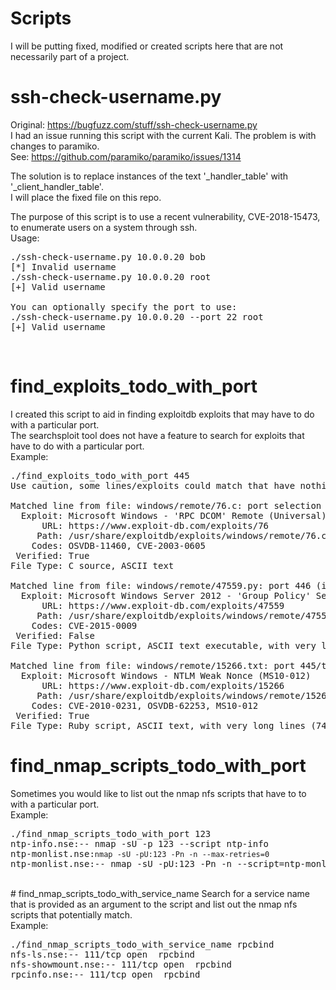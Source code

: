 # Scripts
I will be putting fixed, modified or created scripts here that are not necessarily part of a project.

# ssh-check-username.py
Original: https://bugfuzz.com/stuff/ssh-check-username.py<br />
I had an issue running this script with the current Kali. The problem is with changes to paramiko. <br />
See: https://github.com/paramiko/paramiko/issues/1314

The solution is to replace instances of the text '_handler_table' with '_client_handler_table'.<br />
I will place the fixed file on this repo.<br />

The purpose of this script is to use a recent vulnerability, CVE-2018-15473, to enumerate users on a system through ssh.<br />
Usage:<br />
<pre>
./ssh-check-username.py 10.0.0.20 bob
[*] Invalid username
./ssh-check-username.py 10.0.0.20 root
[+] Valid username

You can optionally specify the port to use:
./ssh-check-username.py 10.0.0.20 --port 22 root
[+] Valid username
</pre>
<br />

# find_exploits_todo_with_port
I created this script to aid in finding exploitdb exploits that may have to do with a particular port.<br />
The searchsploit tool does not have a feature to search for exploits that have to do with a particular port.
<br />
Example:<br />
<pre>
./find_exploits_todo_with_port 445
Use caution, some lines/exploits could match that have nothing to do with the port 445

Matched line from file: windows/remote/76.c: port selection as exploit works on ports other than 135(139,445,
  Exploit: Microsoft Windows - 'RPC DCOM' Remote (Universal)
      URL: https://www.exploit-db.com/exploits/76
     Path: /usr/share/exploitdb/exploits/windows/remote/76.c
    Codes: OSVDB-11460, CVE-2003-0605
 Verified: True
File Type: C source, ASCII text

Matched line from file: windows/remote/47559.py: port 446 (iptables redirected), modify traffic, then forward to destination 445.
  Exploit: Microsoft Windows Server 2012 - 'Group Policy' Security Feature Bypass (MS15-014)
      URL: https://www.exploit-db.com/exploits/47559
     Path: /usr/share/exploitdb/exploits/windows/remote/47559.py
    Codes: CVE-2015-0009
 Verified: False
File Type: Python script, ASCII text executable, with very long lines (658)

Matched line from file: windows/remote/15266.txt: port 445/tcp open and the attacker to be able to access that port. The victim also needs to be able to access port 445/
  Exploit: Microsoft Windows - NTLM Weak Nonce (MS10-012)
      URL: https://www.exploit-db.com/exploits/15266
     Path: /usr/share/exploitdb/exploits/windows/remote/15266.txt
    Codes: CVE-2010-0231, OSVDB-62253, MS10-012
 Verified: True
File Type: Ruby script, ASCII text, with very long lines (746)
</pre>
# find_nmap_scripts_todo_with_port
Sometimes you would like to list out the nmap nfs scripts that have to to with a particular port.
<br />
Example:<br />
<pre>
./find_nmap_scripts_todo_with_port 123
ntp-info.nse:-- nmap -sU -p 123 --script ntp-info <target>
ntp-monlist.nse:<code>nmap -sU -pU:123 -Pn -n --max-retries=0 <target></code>
ntp-monlist.nse:-- nmap -sU -pU:123 -Pn -n --script=ntp-monlist <target>
</pre>
<br />
# find_nmap_scripts_todo_with_service_name
Search for a service name that is provided as an argument to the script and list out the nmap nfs scripts
that potentially match.
<br />
Example:<br />
<pre>
./find_nmap_scripts_todo_with_service_name rpcbind
nfs-ls.nse:-- 111/tcp open  rpcbind
nfs-showmount.nse:-- 111/tcp open  rpcbind
rpcinfo.nse:-- 111/tcp open  rpcbind
</pre>
<br />
